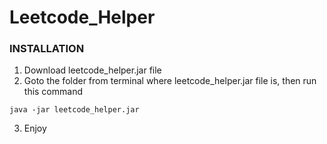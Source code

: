 # Leetcode_Helper

### INSTALLATION
1. Download leetcode_helper.jar file
2. Goto the folder from terminal where leetcode_helper.jar file is, then run this command
```
java -jar leetcode_helper.jar
```
3. Enjoy
